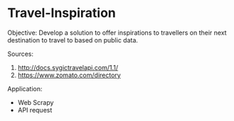 # Travel-Inspiration
Objective: Develop a solution to offer inspirations to travellers on their next destination to travel to based on public data.


Sources:
1. http://docs.sygictravelapi.com/1.1/
2. https://www.zomato.com/directory

Application:
- Web Scrapy
- API request
